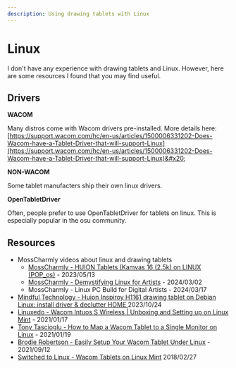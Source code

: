 ```yaml
---
description: Using drawing tablets with Linux
---
```


# Linux

I don't have any experience with drawing tablets and Linux. However, here are some resources I found that you may find useful.

## Drivers

**WACOM**

Many distros come with Wacom drivers pre-installed. More details here: [https://support.wacom.com/hc/en-us/articles/1500006331202-Does-Wacom-have-a-Tablet-Driver-that-will-support-Linux](https://support.wacom.com/hc/en-us/articles/1500006331202-Does-Wacom-have-a-Tablet-Driver-that-will-support-Linux)&#x20;

**NON-WACOM**

Some tablet manufacters ship their own linux drivers.

**OpenTabletDriver**

Often, people prefer to use OpenTabletDriver for tablets on linux. This is especially popular in the osu community.

## Resources

* MossCharmly videos about linux and drawing tablets
  * [MossCharmly - HUION Tablets (Kamvas 16 (2.5k) on LINUX (POP\_os)](https://www.youtube.com/watch?v=ibuH-hGkmdI) - 2023/05/13
  * [MossCharmly - Demystifying Linux for Artists](https://www.youtube.com/watch?v=hQ2VpPchETk) - 2024/03/02
  * MossCharmly - Linux PC Build for Digital Artists - 2024/03/17
* [Mindful Technology - Huion Inspiroy H1161 drawing tablet on Debian Linux: install driver & declutter HOME ](https://www.youtube.com/watch?v=kbzlKn3zhrk)2023/10/24&#x20;
* [Linuxedo - Wacom Intuos S Wireless | Unboxing and Setting up on Linux Mint](https://www.youtube.com/watch?v=-TBT\_l6qwj0) - 2021/01/17
* [Tony Tascioglu - How to Map a Wacom Tablet to a Single Monitor on Linux](https://www.youtube.com/watch?v=DEdUa5lHZbU) - 2021/01/19&#x20;
* [Brodie Robertson - Easily Setup Your Wacom Tablet Under Linux](https://www.youtube.com/watch?v=dzplf-0RJDE) - 2021/09/12
* [Switched to Linux - Wacom Tablets on Linux Mint](https://www.youtube.com/watch?v=stDM3T4Fu5A) 2018/02/27

